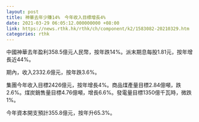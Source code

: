 ```yaml
---
layout: post
title: 神華去年少賺14%　今年收入目標增長4%
date: 2021-03-29 06:05:12.000000000 +08:00
link: https://news.rthk.hk/rthk/ch/component/k2/1583082-20210329.htm
categories: rthk
---
```


中國神華去年盈利358.5億元人民幣，按年跌14%。派末期息每股1.81元，按年增長近44%。

期內，收入2332.6億元，按年跌3.6%。

集團今年收入目標2426億元，按年增長4%。商品煤產量目標2.84億噸，跌2.6%。煤炭銷售量目標4.76億噸，增長6.6%。發電量目標1350億千瓦時，微跌1%。

今年資本開支預計355.8億元，按年升65.3%。

